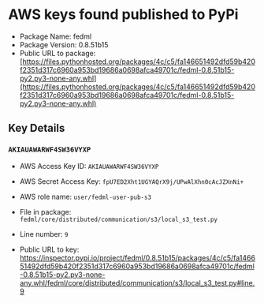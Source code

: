 # AWS keys found published to PyPi

* Package Name: fedml
* Package Version: 0.8.51b15
* Public URL to package: [https://files.pythonhosted.org/packages/4c/c5/fa146651492dfd59b420f2351d317c6960a953bd19686a0698afca49701c/fedml-0.8.51b15-py2.py3-none-any.whl](https://files.pythonhosted.org/packages/4c/c5/fa146651492dfd59b420f2351d317c6960a953bd19686a0698afca49701c/fedml-0.8.51b15-py2.py3-none-any.whl)

## Key Details

### `AKIAUAWARWF4SW36VYXP`

* AWS Access Key ID: `AKIAUAWARWF4SW36VYXP`
* AWS Secret Access Key: `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` 
* AWS role name: `user/fedml-user-pub-s3`
* File in package: `fedml/core/distributed/communication/s3/local_s3_test.py`
* Line number: `9`

* Public URL to key: https://inspector.pypi.io/project/fedml/0.8.51b15/packages/4c/c5/fa146651492dfd59b420f2351d317c6960a953bd19686a0698afca49701c/fedml-0.8.51b15-py2.py3-none-any.whl/fedml/core/distributed/communication/s3/local_s3_test.py#line.9


